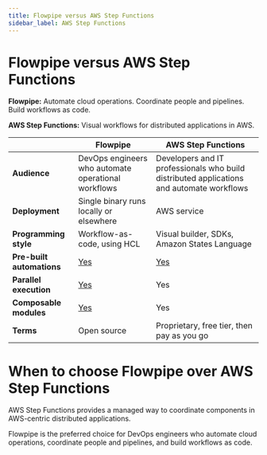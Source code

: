 ```yaml
---
title: Flowpipe versus AWS Step Functions
sidebar_label: AWS Step Functions
---
```


# Flowpipe versus AWS Step Functions


**Flowpipe:** Automate cloud operations. Coordinate people and pipelines. Build workflows as code.


**AWS Step Functions:** Visual workflows for distributed applications in AWS.



 | | **Flowpipe** | **AWS Step Functions** | 
| --- | --- | --- |
| **Audience** | DevOps engineers who automate operational workflows | Developers and IT professionals who build distributed applications and automate workflows |
| **Deployment** | Single binary runs locally or elsewhere | AWS service |
| **Programming style** | Workflow-as-code, using HCL | Visual builder, SDKs, Amazon States Language |
| **Pre-built automations** | <a href="https://hub.powerpipe.io" target="_blank">Yes</a> | <a href="https://zapier.com/apps" target="_blank">Yes</a> |
| **Parallel execution** | <a href="https://flowpipe.io/docs/build/write-pipelines/iteration#for_each" target="_blank">Yes</a> | Yes |
| **Composable modules** | <a href="https://flowpipe.io/docs/build/mod-dependencies" target="_blank">Yes</a> | Yes |
| **Terms** | Open source | Proprietary, free tier, then pay as you go |

# When to choose Flowpipe over AWS Step Functions

AWS Step Functions provides a managed way to coordinate components in AWS-centric distributed applications.

  
Flowpipe is the preferred choice for DevOps engineers who automate cloud operations, coordinate people and pipelines, and build workflows as code.

